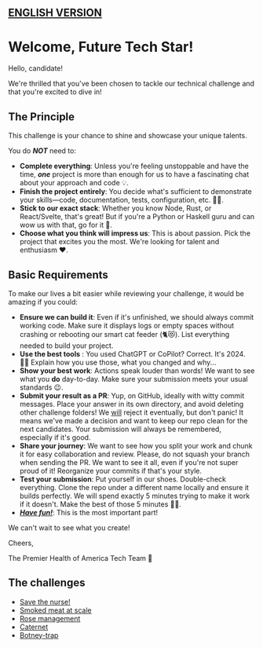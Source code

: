 ## [ENGLISH VERSION](README.md)

# Welcome, Future Tech Star!

Hello, candidate!

We're thrilled that you've been chosen to tackle our technical challenge and that you're excited to dive in!

## The Principle
This challenge is your chance to shine and showcase your unique talents.

You do ***NOT*** need to:

- **Complete everything**: Unless you're feeling unstoppable and have the time, ***one*** project is more than enough for us to have a fascinating chat about your approach and code 💡.
- **Finish the project entirely**: You decide what's sufficient to demonstrate your skills—code, documentation, tests, configuration, etc. 🏋️‍♀️.
- **Stick to our exact stack**: Whether you know Node, Rust, or React/Svelte, that's great! But if you're a Python or Haskell guru and can wow us with that, go for it 💪.
- **Choose what you think will impress us**: This is about passion. Pick the project that excites you the most. We're looking for talent and enthusiasm ❤️.

## Basic Requirements

To make our lives a bit easier while reviewing your challenge, it would be amazing if you could:

- **Ensure we can build it**: Even if it's unfinished, we should always commit working code. Make sure it displays logs or empty spaces without crashing or rebooting our smart cat feeder (🐈😻). List everything needed to build your project.
- **Use the best tools** : You used ChatGPT or CoPilot? Correct. It's 2024. 💪🏻 Explain how you use those, what you changed and why...
- **Show your best work**: Actions speak louder than words! We want to see what you **do** day-to-day. Make sure your submission meets your usual standards 😉.
- **Submit your result as a PR**: Yup, on GitHub, ideally with witty commit messages. Place your answer in its own directory, and avoid deleting other challenge folders! We <u>will</u> reject it eventually, but don't panic! It means we've made a decision and want to keep our repo clean for the next candidates. Your submission will always be remembered, especially if it's good.
- **Share your journey**: We want to see how you split your work and chunk it for easy collaboration and review. Please, do not squash your branch when sending the PR. We want to see it all, even if you're not super proud of it! Reorganize your commits if that's your style.
- **Test your submission**: Put yourself in our shoes. Double-check everything. Clone the repo under a different name locally and ensure it builds perfectly. We will spend exactly 5 minutes trying to make it work if it doesn't. Make the best of those 5 minutes 👸🏻.
- ***<u>Have fun!</u>***: This is the most important part!

We can't wait to see what you create!

Cheers,

The Premier Health of America Tech Team 🚀


## The challenges

- [Save the nurse!](Nurseomator/Nurseomator.md)
- [Smoked meat at scale](Smokedmeater/Smokedmeater.md)
- [Rose management](schitts/RoseApothecary.md)
- [Caternet](caternet/CatWeb.md)
- [Botney-trap](botney-trap/Botney-trap.md)
